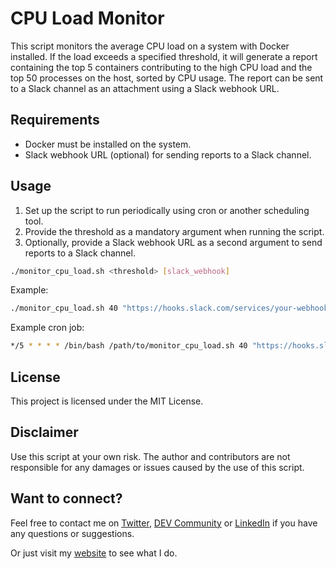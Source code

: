 # CPU Load Monitor

This script monitors the average CPU load on a system with Docker installed. If the load exceeds a specified threshold, it will generate a report containing the top 5 containers contributing to the high CPU load and the top 50 processes on the host, sorted by CPU usage. The report can be sent to a Slack channel as an attachment using a Slack webhook URL.

## Requirements

- Docker must be installed on the system.
- Slack webhook URL (optional) for sending reports to a Slack channel.

## Usage

1. Set up the script to run periodically using cron or another scheduling tool.
2. Provide the threshold as a mandatory argument when running the script.
3. Optionally, provide a Slack webhook URL as a second argument to send reports to a Slack channel.

```bash
./monitor_cpu_load.sh <threshold> [slack_webhook]
```

Example:

```bash
./monitor_cpu_load.sh 40 "https://hooks.slack.com/services/your-webhook-url"
```

Example cron job:

```bash
*/5 * * * * /bin/bash /path/to/monitor_cpu_load.sh 40 "https://hooks.slack.com/services/your-webhook-url"
```

## License

This project is licensed under the MIT License.

## Disclaimer

Use this script at your own risk. The author and contributors are not responsible for any damages or issues caused by the use of this script.

## Want to connect?

Feel free to contact me on [Twitter](https://twitter.com/OnlineAnto), [DEV Community](https://dev.to/antoonline/) or [LinkedIn](https://www.linkedin.com/in/anto-online) if you have any questions or suggestions.

Or just visit my [website](https://anto.online) to see what I do.
